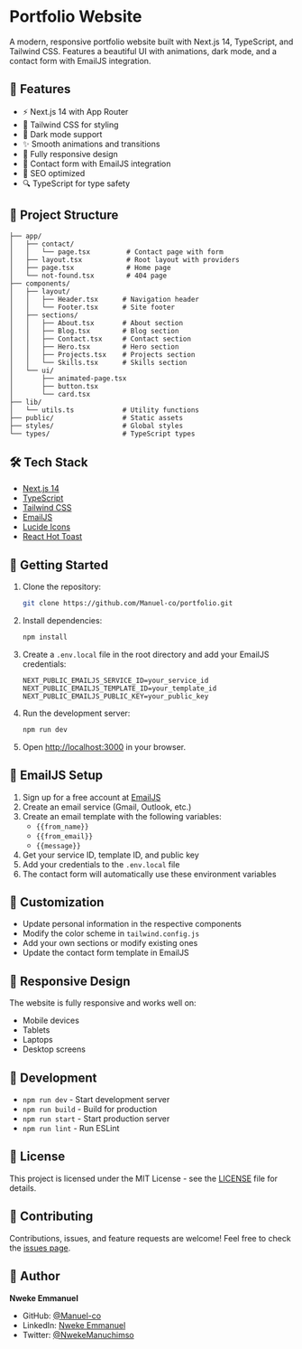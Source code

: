 # Portfolio Website

A modern, responsive portfolio website built with Next.js 14, TypeScript, and Tailwind CSS. Features a beautiful UI with animations, dark mode, and a contact form with EmailJS integration.

## 🚀 Features

- ⚡ Next.js 14 with App Router
- 🎨 Tailwind CSS for styling
- 🌙 Dark mode support
- ✨ Smooth animations and transitions
- 📱 Fully responsive design
- 📧 Contact form with EmailJS integration
- 🎯 SEO optimized
- 🔍 TypeScript for type safety

## 📁 Project Structure

```
├── app/
│   ├── contact/
│   │   └── page.tsx         # Contact page with form
│   ├── layout.tsx           # Root layout with providers
│   ├── page.tsx             # Home page
│   └── not-found.tsx        # 404 page
├── components/
│   ├── layout/
│   │   ├── Header.tsx      # Navigation header
│   │   └── Footer.tsx      # Site footer
│   ├── sections/
│   │   ├── About.tsx       # About section
│   │   ├── Blog.tsx        # Blog section
│   │   ├── Contact.tsx     # Contact section
│   │   ├── Hero.tsx        # Hero section
│   │   ├── Projects.tsx    # Projects section
│   │   └── Skills.tsx      # Skills section
│   └── ui/
│       ├── animated-page.tsx
│       ├── button.tsx
│       └── card.tsx
├── lib/
│   └── utils.ts            # Utility functions
├── public/                 # Static assets
├── styles/                 # Global styles
└── types/                  # TypeScript types
```

## 🛠️ Tech Stack

- [Next.js 14](https://nextjs.org/)
- [TypeScript](https://www.typescriptlang.org/)
- [Tailwind CSS](https://tailwindcss.com/)
- [EmailJS](https://www.emailjs.com/)
- [Lucide Icons](https://lucide.dev/)
- [React Hot Toast](https://react-hot-toast.com/)

## 🚀 Getting Started

1. Clone the repository:
   ```bash
   git clone https://github.com/Manuel-co/portfolio.git
   ```

2. Install dependencies:
   ```bash
   npm install
   ```

3. Create a `.env.local` file in the root directory and add your EmailJS credentials:
   ```
   NEXT_PUBLIC_EMAILJS_SERVICE_ID=your_service_id
   NEXT_PUBLIC_EMAILJS_TEMPLATE_ID=your_template_id
   NEXT_PUBLIC_EMAILJS_PUBLIC_KEY=your_public_key
   ```

4. Run the development server:
   ```bash
   npm run dev
   ```

5. Open [http://localhost:3000](http://localhost:3000) in your browser.

## 📧 EmailJS Setup

1. Sign up for a free account at [EmailJS](https://www.emailjs.com/)
2. Create an email service (Gmail, Outlook, etc.)
3. Create an email template with the following variables:
   - `{{from_name}}`
   - `{{from_email}}`
   - `{{message}}`
4. Get your service ID, template ID, and public key
5. Add your credentials to the `.env.local` file
6. The contact form will automatically use these environment variables

## 🎨 Customization

- Update personal information in the respective components
- Modify the color scheme in `tailwind.config.js`
- Add your own sections or modify existing ones
- Update the contact form template in EmailJS

## 📱 Responsive Design

The website is fully responsive and works well on:
- Mobile devices
- Tablets
- Laptops
- Desktop screens

## 🔧 Development

- `npm run dev` - Start development server
- `npm run build` - Build for production
- `npm run start` - Start production server
- `npm run lint` - Run ESLint

## 📄 License

This project is licensed under the MIT License - see the [LICENSE](LICENSE) file for details.

## 🤝 Contributing

Contributions, issues, and feature requests are welcome! Feel free to check the [issues page](https://github.com/Manuel-co/portfolio/issues).

## 👤 Author

**Nweke Emmanuel**
- GitHub: [@Manuel-co](https://github.com/Manuel-co)
- LinkedIn: [Nweke Emmanuel](https://linkedin.com/in/nweke-emmanuel-435a3923b/)
- Twitter: [@NwekeManuchimso](https://twitter.com/NwekeManuchimso) 